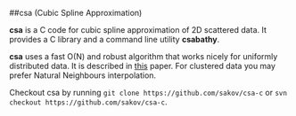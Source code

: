 ##csa
(Cubic Spline Approximation)

**csa** is a C code for cubic spline approximation of 2D scattered data. It provides a C library and a command line utility **csabathy**.

**csa** uses a fast O(N) and robust algorithm that works nicely for uniformly distributed data. It is described in [this](http://csa-c.googlecode.com/files/VIS2001.pdf) paper. For clustered data you may prefer Natural Neighbours interpolation.


Checkout csa by running `git clone https://github.com/sakov/csa-c` or `svn checkout https://github.com/sakov/csa-c`.
